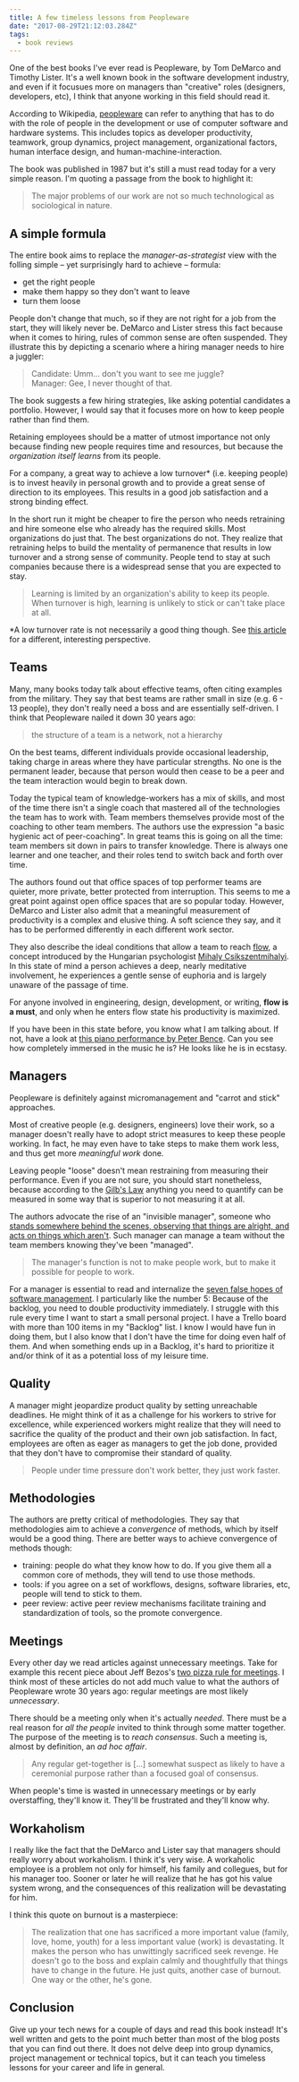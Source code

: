 ```yaml
---
title: A few timeless lessons from Peopleware
date: "2017-08-29T21:12:03.284Z"
tags:
  - book reviews
---
```


One of the best books I've ever read is Peopleware, by Tom DeMarco and Timothy Lister. It's a well known book in the software development industry, and even if it focusues more on managers than "creative" roles (designers, developers, etc), I think that anyone working in this field should read it.

According to Wikipedia, [peopleware](https://en.wikipedia.org/wiki/Peopleware) can refer to anything that has to do with the role of people in the development or use of computer software and hardware systems. This includes topics as developer productivity, teamwork, group dynamics, project management, organizational factors, human interface design, and human-machine-interaction.

The book was published in 1987 but it's still a must read today for a very simple reason. I'm quoting a passage from the book to highlight it:

> The major problems of our work are not so much technological as sociological in nature.

## A simple formula

The entire book aims to replace the _manager-as-strategist_ view with the folling simple – yet surprisingly hard to achieve – formula:

* get the right people
* make them happy so they don't want to leave
* turn them loose

People don't change that much, so if they are not right for a job from the start, they will likely never be. DeMarco and Lister stress this fact because when it comes to hiring, rules of common sense are often suspended. They illustrate this by depicting a scenario where a hiring manager needs to hire a juggler:

> Candidate: Umm... don't you want to see me juggle?<br>
> Manager: Gee, I never thought of that.

The book suggests a few hiring strategies, like asking potential candidates a portfolio. However, I would say that it focuses more on how to keep people rather than find them.

Retaining employees should be a matter of utmost importance not only because finding new people requires time and resources, but because the _organization itself learns_ from its people.

For a company, a great way to achieve a low turnover\* (i.e. keeping people) is to invest heavily in personal growth and to provide a great sense of direction to its employees. This results in a good job satisfaction and a strong binding effect.

In the short run it might be cheaper to fire the person who needs retraining and hire someone else who already has the required skills. Most organizations do just that. The best organizations do not. They realize that retraining helps to build the mentality of permanence that results in low turnover and a strong sense of community. People tend to stay at such companies because there is a widespread sense that you are expected to stay.

> Learning is limited by an organization's ability to keep its people. When turnover is high, learning is unlikely to stick or can't take place at all.

\*A low turnover rate is not necessarily a good thing though. See [this article](https://www.ere.net/a-low-turnover-rate-could-mean-that-you-have-ugly-employees/) for a different, interesting perspective.

## Teams

Many, many books today talk about effective teams, often citing examples from the military. They say that best teams are rather small in size (e.g. 6 - 13 people), they don't really need a boss and are essentially self-driven. I think that Peopleware nailed it down 30 years ago:

> the structure of a team is a network, not a hierarchy

On the best teams, different individuals provide occasional leadership, taking charge in areas where they have particular strengths. No one is the permanent leader, because that person would then cease to be a peer and the team interaction would begin to break down.

Today the typical team of knowledge-workers has a mix of skills, and most of the time there isn't a single coach that mastered all of the technologies the team has to work with. Team members themselves provide most of the coaching to other team members. The authors use the expression "a basic hygienic act of peer-coaching". In great teams this is going on all the time: team members sit down in pairs to transfer knowledge. There is always one learner and one teacher, and their roles tend to switch back and forth over time.

The authors found out that office spaces of top performer teams are quieter, more private, better protected from interruption. This seems to me a great point against open office spaces that are so popular today. However, DeMarco and Lister also admit that a meaningful measurement of productivity is a complex and elusive thing. A soft science they say, and it has to be performed differently in each different work sector.

They also describe the ideal conditions that allow a team to reach [flow](<https://en.wikipedia.org/wiki/Flow_(psychology)>), a concept introduced by the Hungarian psychologist [Mihaly Csikszentmihalyi](https://www.ted.com/talks/mihaly_csikszentmihalyi_on_flow). In this state of mind a person achieves a deep, nearly meditative involvement, he experiences a gentle sense of euphoria and is largely unaware of the passage of time.

For anyone involved in engineering, design, development, or writing, **flow is a must**, and only when he enters flow state his productivity is maximized.

If you have been in this state before, you know what I am talking about. If not, have a look at [this piano performance by Peter Bence](https://www.youtube.com/watch?v=LrQnnhAXLt0). Can you see how completely immersed in the music he is? He looks like he is in ecstasy.

## Managers

Peopleware is definitely against micromanagement and "carrot and stick" approaches.

Most of creative people (e.g. designers, engineers) love their work, so a manager doesn't really have to adopt strict measures to keep these people working. In fact, he may even have to take steps to make them work less, and thus get more _meaningful work_ done.

Leaving people "loose" doesn't mean restraining from measuring their performance. Even if you are not sure, you should start nonetheless, because according to the [Gilb's Law](https://vanderburg.org/blog/2003/02/03/gilbs-trap.html) anything you need to quantify can be measured in some way that is superior to not measuring it at all.

The authors advocate the rise of an "invisible manager", someone who [stands somewhere behind the scenes, observing that things are alright, and acts on things which aren't](https://www.oscarberg.net/blog//2012/05/invisible-manager.html). Such manager can manage a team without the team members knowing they've been "managed".

> The manager's function is not to make people work, but to make it possible for people to work.

For a manager is essential to read and internalize the [seven false hopes of software management](https://mysticmundane.blogspot.com/2008/03/seven-false-hopes-of-software.html). I particularly like the number 5: Because of the backlog, you need to double productivity immediately. I struggle with this rule every time I want to start a small personal project. I have a Trello board with more than 100 items in my "Backlog" list. I know I would have fun in doing them, but I also know that I don't have the time for doing even half of them. And when something ends up in a Backlog, it's hard to prioritize it and/or think of it as a potential loss of my leisure time.

## Quality

A manager might jeopardize product quality by setting unreachable deadlines. He might think of it as a challenge for his workers to strive for excellence, while experienced workers might realize that they will need to sacrifice the quality of the product and their own job satisfaction. In fact, employees are often as eager as managers to get the job done, provided that they don't have to compromise their standard of quality.

> People under time pressure don't work better, they just work faster.

## Methodologies

The authors are pretty critical of methodologies. They say that methodologies aim to achieve a _convergence_ of methods, which by itself would be a good thing. There are better ways to achieve convergence of methods though:

* training: people do what they know how to do. If you give them all a common core of methods, they will tend to use those methods.
* tools: if you agree on a set of workflows, designs, software libraries, etc, people will tend to stick to them.
* peer review: active peer review mechanisms facilitate training and standardization of tools, so the promote convergence.

## Meetings

Every other day we read articles against unnecessary meetings. Take for example this recent piece about Jeff Bezos's [two pizza rule for meetings](https://www.businessinsider.com/amazon-jeff-bezos-two-pizza-rule-productive-meetings-2017-7?IR=T). I think most of these articles do not add much value to what the authors of Peopleware wrote 30 years ago: regular meetings are most likely _unnecessary_.

There should be a meeting only when it's actually _needed_. There must be a real reason for _all the people_ invited to think through some matter together. The purpose of the meeting is to _reach consensus_. Such a meeting is, almost by definition, an _ad hoc affair_.

> Any regular get-together is [...] somewhat suspect as likely to have a ceremonial purpose rather than a focused goal of consensus.

When people's time is wasted in unnecessary meetings or by early overstaffing, they'll know it. They'll be frustrated and they'll
know why.

## Workaholism

I really like the fact that the DeMarco and Lister say that managers should really worry about workaholism. I think it's very wise. A workaholic employee is a problem not only for himself, his family and collegues, but for his manager too. Sooner or later he will realize that he has got his value system wrong, and the consequences of this realization will be devastating for him.

I think this quote on burnout is a masterpiece:

> The realization that one has sacrificed a more important value (family, love, home, youth) for a less important value (work)
> is devastating. It makes the person who has unwittingly sacrificed seek revenge. He doesn't go to the boss and explain calmly and
> thoughtfully that things have to change in the future. He just quits, another case of burnout. One way or the other, he's gone.

## Conclusion

Give up your tech news for a couple of days and read this book instead! It's well written and gets to the point much better than most of the blog posts that you can find out there. It does not delve deep into group dynamics, project management or technical topics, but it can teach you timeless lessons for your career and life in general.
